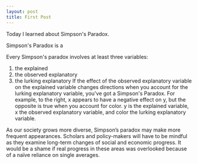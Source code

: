 ```yaml
---
layout: post
title: First Post
---
```


Today I learned about Simpson's Paradox.  

Simpson's Paradox is a 

Every Simpson's paradox involves at least three variables:
1.	the explained
2.	the observed explanatory
3.	the lurking explanatory
If the effect of the observed explanatory variable on the explained variable changes directions when you account for the lurking explanatory variable, you've got a Simpson's Paradox.
For example, to the right, x appears to have a negative effect on y, but the opposite is true when you account for color. y is the explained variable, x the observed explanatory variable, and color the lurking explanatory variable.



As our society grows more diverse, Simpson’s paradox may make more frequent appearances. Scholars and policy-makers will have to be mindful as they examine long-term changes of social and economic progress. It would be a shame if real progress in these areas was overlooked because of a naïve reliance on single averages.
